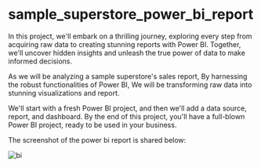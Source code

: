 # sample_superstore_power_bi_report

In this project, we'll embark on a thrilling journey, exploring every step from acquiring raw data to creating stunning reports with Power BI. Together, we'll uncover hidden insights and unleash the true power of data to make informed decisions. 

As we will be analyzing a sample superstore's sales report, By harnessing the robust functionalities of Power BI, We will be transforming raw data into stunning visualizations and report.

We'll start with a fresh Power BI project, and then we'll add a data source, report, and dashboard. By the end of this project, you'll have a full-blown Power BI project, ready to be used in your business.

The screenshot of the power bi report is shared below:


![bi](https://github.com/barikx/sample_superstore_power_bi_report/assets/124221384/4948b1dc-68c9-4656-add5-e0663cf3829b)

